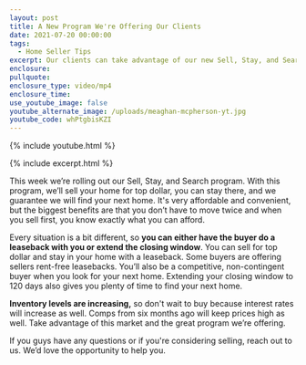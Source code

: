 ```yaml
---
layout: post
title: A New Program We're Offering Our Clients
date: 2021-07-20 00:00:00
tags:
  - Home Seller Tips
excerpt: Our clients can take advantage of our new Sell, Stay, and Search program.
enclosure:
pullquote:
enclosure_type: video/mp4
enclosure_time:
use_youtube_image: false
youtube_alternate_image: /uploads/meaghan-mcpherson-yt.jpg
youtube_code: whPtgbisKZI
---
```

{% include youtube.html %}

{% include excerpt.html %}

This week we’re rolling out our Sell, Stay, and Search program. With this program, we’ll sell your home for top dollar, you can stay there, and we guarantee we will find your next home. It's very affordable and convenient, but the biggest benefits are that you don’t have to move twice and when you sell first, you know exactly what you can afford.

Every situation is a bit different, so **you can either have the buyer do a leaseback with you or extend the closing window**. You can sell for top dollar and stay in your home with a leaseback. Some buyers are offering sellers rent-free leasebacks. You’ll also be a competitive, non-contingent buyer when you look for your next home. Extending your closing window to 120 days also gives you plenty of time to find your next home.

**Inventory levels are increasing,** so don't wait to buy because interest rates will increase as well. Comps from six months ago will keep prices high as well. Take advantage of this market and the great program we’re offering.

If you guys have any questions or if you're considering selling, reach out to us. We’d love the opportunity to help you.
